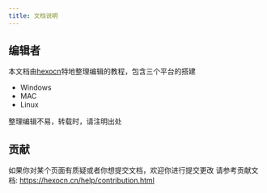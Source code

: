 ```yaml
---
title: 文档说明
---
```


## 编辑者
本文档由[hexocn](https://hexocn.cn)特地整理编辑的教程，包含三个平台的搭建
* Windows
* MAC
* Linux

整理编辑不易，转载时，请注明出处
## 贡献
如果你对某个页面有质疑或者你想提交文档，欢迎你进行提交更改
请参考贡献文档: <https://hexocn.cn/help/contribution.html>